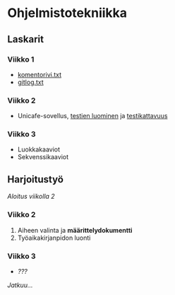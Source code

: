 # **Ohjelmistotekniikka**
## Laskarit
### Viikko 1
- [komentorivi.txt](https://github.com/kivik-beep/ot-harjoitustyo/blob/main/laskarit/viikko1/komentorivi.txt)
- [gitlog.txt](https://github.com/kivik-beep/ot-harjoitustyo/blob/main/laskarit/viikko1/gitlog.txt)

### Viikko 2
- Unicafe-sovellus, [testien luominen](https://github.com/kivik-beep/ot-harjoitustyo/blob/main/laskarit/viikko2/Unicafe/src/test/java/com/mycompany/unicafe/KassapaateTest.java) ja [testikattavuus](https://github.com/kivik-beep/ot-harjoitustyo/blob/main/laskarit/viikko2/testikattavuus_unicafe.pdf)

### Viikko 3
- Luokkakaaviot
- Sekvenssikaaviot


## Harjoitustyö
*Aloitus viikolla 2*
### Viikko 2
1. Aiheen valinta ja **määrittelydokumentti**
2. Työaikakirjanpidon luonti

### Viikko 3
- *???*

*Jatkuu...*
